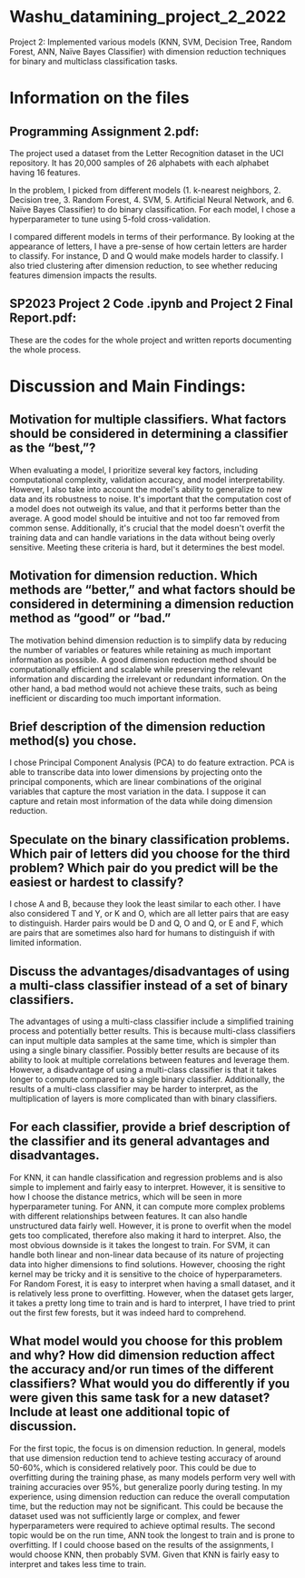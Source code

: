 # Washu_datamining_project_2_2022
Project 2: Implemented various models (KNN, SVM, Decision Tree, Random Forest, ANN, Naïve Bayes Classifier) with dimension reduction techniques for binary and multiclass classification tasks.

# Information on the files

## Programming Assignment 2.pdf: 

The project used a dataset from the Letter Recognition dataset in the UCI repository. It has 20,000 samples of 26 alphabets with each alphabet having 16 features. 

In the problem, I picked from different models (1. k-nearest neighbors, 2. Decision tree, 3. Random Forest, 4. SVM, 5. Artificial Neural Network, and 6. Naïve Bayes Classifier) to do binary classification. For each model, I chose a hyperparameter to tune using 5-fold cross-validation. 

I compared different models in terms of their performance. By looking at the appearance of letters, I have a pre-sense of how certain letters are harder to classify. For instance, D and Q would make models harder to classify. I also tried clustering after dimension reduction, to see whether reducing features dimension impacts the results.


## SP2023 Project 2 Code .ipynb and Project 2 Final Report.pdf: 
These are the codes for the whole project and written reports documenting the whole process.

# Discussion and Main Findings:

## Motivation for multiple classifiers. What factors should be considered in determining a classifier as the “best,”?

When evaluating a model, I prioritize several key factors, including computational complexity, validation accuracy, and model interpretability. However, I also take into account the model's ability to generalize to new data and its robustness to noise. It's important that the computation cost of a model does not outweigh its value, and that it performs better than the average. A good model should be intuitive and not too far removed from common sense. Additionally, it's crucial that the model doesn't overfit the training data and can handle variations in the data without being overly sensitive. Meeting these criteria is hard, but it determines the best model.

## Motivation for dimension reduction. Which methods are “better,” and what factors should be considered in determining a dimension reduction method as “good” or “bad.”

The motivation behind dimension reduction is to simplify data by reducing the number of variables or features while retaining as much important information as possible. A good dimension reduction method should be computationally efficient and scalable while preserving the relevant information and discarding the irrelevant or redundant information. On the other hand, a bad method would not achieve these traits, such as being inefficient or discarding too much important information.

## Brief description of the dimension reduction method(s) you chose.
I chose Principal Component Analysis (PCA) to do feature extraction. PCA is able to transcribe data into lower dimensions by projecting onto the principal components, which are linear combinations of the original variables that capture the most variation in the data. I suppose it can capture and retain most information of the data while doing dimension reduction.

## Speculate on the binary classification problems. Which pair of letters did you choose for the third problem? Which pair do you predict will be the easiest or hardest to classify?
I chose A and B, because they look the least similar to each other. I have also considered T and Y, or K and O, which are all letter pairs that are easy to distinguish. Harder pairs would be D and Q, O and Q, or E and F, which are pairs that are sometimes also hard for humans to distinguish if with limited information.

## Discuss the advantages/disadvantages of using a multi-class classifier instead of a set of binary classifiers.
The advantages of using a multi-class classifier include a simplified training process and potentially better results. This is because multi-class classifiers can input multiple data samples at the same time, which is simpler than using a single binary classifier. Possibly better results are because of its ability to look at multiple correlations between features and leverage them. However, a disadvantage of using a multi-class classifier is that it takes longer to compute compared to a single binary classifier. Additionally, the results of a multi-class classifier may be harder to interpret, as the multiplication of layers is more complicated than with binary classifiers.

## For each classifier, provide a brief description of the classifier and its general advantages and disadvantages.
For KNN, it can handle classification and regression problems and is also simple to implement and fairly easy to interpret. However, it is sensitive to how I choose the distance metrics, which will be seen in more hyperparameter tuning.
For ANN, it can compute more complex problems with different relationships between features. It can also handle unstructured data fairly well. However, it is prone to overfit when the model gets too complicated, therefore also making it hard to interpret. Also, the most obvious downside is it takes the longest to train.
For SVM, it can handle both linear and non-linear data because of its nature of projecting data into higher dimensions to find solutions. However, choosing the right kernel may be tricky and it is sensitive to the choice of hyperparameters.
For Random Forest, it is easy to interpret when having a small dataset, and it is relatively less prone to overfitting. However, when the dataset gets larger, it takes a pretty long time to train and is hard to interpret, I have tried to print out the first few forests, but it was indeed hard to comprehend.

## What model would you choose for this problem and why? How did dimension reduction affect the accuracy and/or run times of the different classifiers? What would you do differently if you were given this same task for a new dataset? Include at least one additional topic of discussion.

For the first topic, the focus is on dimension reduction. In general, models that use dimension reduction tend to achieve testing accuracy of around 50-60%, which is considered relatively poor. This could be due to overfitting during the training phase, as many models perform very well with training accuracies over 95%, but generalize poorly during testing. In my experience, using dimension reduction can reduce the overall computation time, but the reduction may not be significant. This could be because the dataset used was not sufficiently large or complex, and fewer hyperparameters were required to achieve optimal results.
The second topic would be on the run time, ANN took the longest to train and is prone to overfitting. If I could choose based on the results of the assignments, I would choose KNN, then probably SVM. Given that KNN is fairly easy to interpret and takes less time to train.


